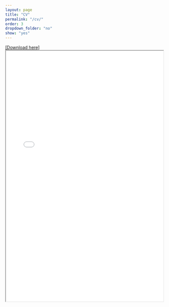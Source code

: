 ```yaml
---
layout: page
title: "CV"
permalink: "/cv/"
order: 3
dropdown_folder: "no"
show: "yes"
---
```

<div>
	<u><a href="{{ "/assets/pdfs/CV_JM_Daniel_Velasquez.pdf" | prepend: site.baseurl | prepend: site.url }}" target="_blank"> [Download here] </a></u>
<div>
<iframe src="//www.dropbox.com/s/r4uegusqfsqnrni/CV_daniel_vc_2021.pdf?raw=1" width="100%" height="800"></iframe>
